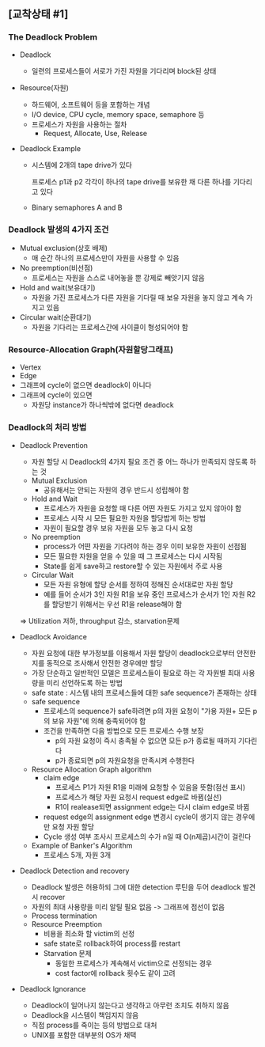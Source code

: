 ## [교착상태 #1]

### The Deadlock Problem

- Deadlock

  - 일련의 프로세스들이 서로가 가진 자원을 기다리며 block된 상태

- Resource(자원)

  - 하드웨어, 소프트웨어 등을 포함하는 개념
  - I/O device, CPU cycle, memory space, semaphore 등
  - 프로세스가 자원을 사용하는 절차
    - Request, Allocate, Use, Release

- Deadlock Example

  - 시스템에 2개의 tape drive가 있다

    프로세스 p1과 p2 각각이 하나의 tape drive를 보유한 채 다른 하나를 기다리고 있다

  - Binary semaphores A and B

### Deadlock 발생의 4가지 조건

- Mutual exclusion(상호 배제)
  - 매 순간 하나의 프로세스만이 자원을 사용할 수 있음
- No preemption(비선점)
  - 프로세스는 자원을 스스로 내어놓을 뿐 강제로 빼앗기지 않음
- Hold and wait(보유대기)
  - 자원을 가진 프로세스가 다른 자원을 기다릴 때 보유 자원을 놓지 않고 계속 가지고 있음
- Circular wait(순환대기)
  - 자원을 기다리는 프로세스간에 사이클이 형성되어야 함

### Resource-Allocation Graph(자원할당그래프)

- Vertex
- Edge
- 그래프에 cycle이 없으면 deadlock이 아니다
- 그래프에 cycle이 있으면 
  - 자원당 instance가 하나씩밖에 없다면 deadlock

### Deadlock의 처리 방법

- Deadlock Prevention

  - 자원 할당 시 Deadlock의 4가지 필요 조건 중 어느 하나가 만족되지 않도록 하는 것
  - Mutual Exclusion
    - 공유해서는 안되는 자원의 경우 반드시 성립해야 함
  - Hold and Wait
    - 프로세스가 자원을 요청할 때 다른 어떤 자원도 가지고 있지 않아야 함
    - 프로세스 시작 시 모든 필요한 자원을 할당밥게 하는 방법
    - 자원이 필요할 경우 보유 자원을 모두 놓고 다시 요청
  - No preemption
    - process가 어떤 자원을 기다려야 하는 경우 이미 보유한 자원이 선점됨
    - 모든 필요한 자원을 얻을 수 있을 때 그 프로세스는 다시 시작됨
    - State를 쉽게 save하고 restore할 수 있는 자원에서 주로 사용
  - Circular Wait
    - 모든 자원 유형에 할당 순서를 정하여 정해진 순서대로만 자원 할당
    - 예를 들어 순서가 3인 자원 R1을 보유 중인 프로세스가 순서가 1인 자원 R2를 할당받기 위해서는 우선 R1을 release해야 함

  => Utilization 저하, throughput 감소, starvation문제

- Deadlock Avoidance

  - 자원 요청에 대한 부가정보를 이용해서 자원 할당이 deadlock으로부터 안전한지를 동적으로 조사해서 안전한 경우에만 할당
  - 가장 단순하고 일반적인 모델은 프로세스들이 필요로 하는 각 자원별 최대 사용량을 미리 선언하도록 하는 방법
  - safe state : 시스템 내의 프로세스들에 대한 safe sequence가 존재하는 상태
  - safe sequence
    - 프로세스의 sequence가 safe하려면 p의 자원 요청이 "가용 자원+ 모든 p의 보유 자원"에 의해 충족되어야 함
    - 조건을 만족하면 다음 방법으로 모든 프로세스 수행 보장
      - p의 자원 요청이 즉시 충족될 수 없으면 모든 p가 종료될 때까지 기다린다
      - p가 종료되면 p의 자원요청을 만족시켜 수행한다
  - Resource Allocation Graph algorithm
    - claim edge
      - 프로세스 P1가 자원 R1을 미래에 요청할 수 있음을 뜻함(점선 표시)
      - 프로세스가 해당 자원 요청시 request edge로 바뀜(실선)
      - R1이 realease되면 assignment edge는 다시 claim edge로 바뀜
    - request edge의 assignment edge 변경시 cycle이 생기지 않는 경우에만 요청 자원 할당
    - Cycle 생성 여부 조사시 프로세스의 수가 n일 때 O(n제곱)시간이 걸린다
  - Example of Banker's Algorithm
    - 프로세스 5개, 자원 3개

- Deadlock Detection and recovery

  - Deadlock 발생은 허용하되 그에 대한 detection 루틴을 두어 deadlock 발견시 recover
  - 자원의 최대 사용량을 미리 알릴 필요 없음 -> 그래프에 점선이 없음
  - Process termination
  - Resource Preemption
    - 비용을 최소화 할 victim의 선정
    - safe state로 rollback하여 process를 restart
    - Starvation 문제
      - 동일한 프로세스가 계속해서 victim으로 선정되는 경우
      - cost factor에 rollback 횟수도 같이 고려

- Deadlock Ignorance

  - Deadlock이 일어나지 않는다고 생각하고 아무런 조치도 취하지 않음
  - Deadlock을 시스템이 책임지지 않음
  - 직접 process를 죽이는 등의 방법으로 대처
  - UNIX를 포함한 대부분의 OS가 채택

